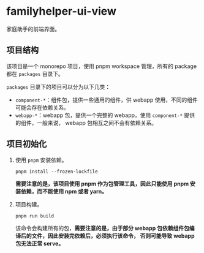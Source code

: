# familyhelper-ui-view

家庭助手的前端界面。

## 项目结构

该项目是一个 monorepo 项目，使用 pnpm workspace 管理，所有的 package 都在 `packages` 目录下。

`packages` 目录下的项目可以分为以下几类：

- `component-*`：组件包，提供一些通用的组件，供 webapp 使用，不同的组件可能会存在依赖关系。
- `webapp-*`：webapp 包，提供一个完整的 webapp，使用 `component-*` 提供的组件，一般来说， webapp 包相互之间不会有依赖关系。

## 项目初始化

1. 使用 `pnpm` 安装依赖。

   ```shell
   pnpm install --frozen-lockfile
   ```

   **需要注意的是，该项目使用 pnpm 作为包管理工具，因此只能使用 pnpm 安装依赖，而不能使用 npm 或者 yarn。**

2. 项目构建。

   ```shell
   pnpm run build
   ```

   该命令会构建所有的包，**需要注意的是，由于部分 webapp 包依赖组件包编译后的文件，因此安装完依赖后，必须执行该命令，
   否则可能导致 webapp 包无法正常 serve。**
